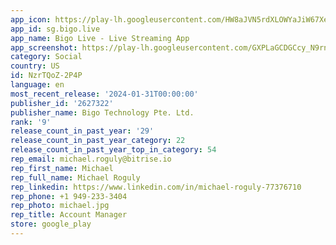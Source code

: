 ```yaml
---
app_icon: https://play-lh.googleusercontent.com/HW8aJVN5rdXLOWYaJiW67XekFeJLQ_UtRctTnosyizlbDcjp195fw6Sq6Z95bw_ramQ
app_id: sg.bigo.live
app_name: Bigo Live - Live Streaming App
app_screenshot: https://play-lh.googleusercontent.com/GXPLaGCDGCcy_N9rnvYqpMPhcJo7ulPg9VRHejct7FkgtfgnRZKpkL78-bUUgyu78Q
category: Social
country: US
id: NzrTQoZ-2P4P
language: en
most_recent_release: '2024-01-31T00:00:00'
publisher_id: '2627322'
publisher_name: Bigo Technology Pte. Ltd.
rank: '9'
release_count_in_past_year: '29'
release_count_in_past_year_category: 22
release_count_in_past_year_top_in_category: 54
rep_email: michael.roguly@bitrise.io
rep_first_name: Michael
rep_full_name: Michael Roguly
rep_linkedin: https://www.linkedin.com/in/michael-roguly-77376710
rep_phone: +1 949-233-3404
rep_photo: michael.jpg
rep_title: Account Manager
store: google_play
---
```

